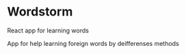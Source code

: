 # Wordstorm
React app for learning words

App for help learning foreign words by deifferenses methods 
